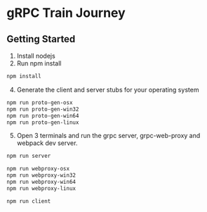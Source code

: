 # gRPC Train Journey

## Getting Started

1. Install nodejs
2. Run npm install

```bash
npm install
```

4. Generate the client and server stubs for your operating system

```bash
npm run proto-gen-osx
npm run proto-gen-win32
npm run proto-gen-win64
npm run proto-gen-linux
```

5. Open 3 terminals and run the grpc server, grpc-web-proxy and webpack dev server.

```bash
npm run server

npm run webproxy-osx
npm run webproxy-win32
npm run webproxy-win64
npm run webproxy-linux

npm run client
```